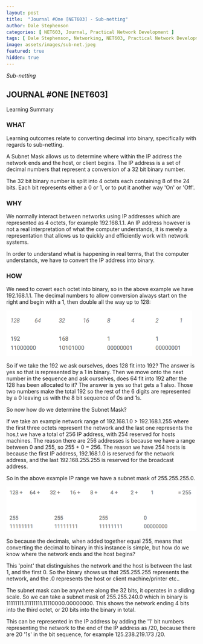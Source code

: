 ```yaml
---
layout: post
title:  "Journal #One [NET603] - Sub-netting"
author: Dale Stephenson
categories: [ NET603, Journal, Practical Network Development ]
tags: [ Dale Stephenson, Networking, NET603, Practical Network Development, Business, Infrastructure ]
image: assets/images/sub-net.jpeg
featured: true
hidden: true
---
```

<i>Sub-netting</i>

<h2>JOURNAL #ONE [NET603]</h2>

Learning Summary<br>

<h3>WHAT</h3>

Learning outcomes relate to converting decimal into binary, specifically with regards to sub-netting.

A Subnet Mask allows us to determine where within the IP address the network ends and the host, or client begins. The IP address is a set of decimal numbers that represent a conversion of a 32 bit binary number.

The 32 bit binary number is split into 4 octets each containing 8 of the 24 bits. Each bit represents either a 0 or 1, or to put it another way 'On' or 'Off'. 

<h3>WHY</h3>

We normally interact between networks using IP addresses which are represented as 4 octets, for example 192.168.1.1. An IP address however is not a real interpretation of what the computer understands, it is merely a representation that allows us to quickly and efficiently work with network systems.

In order to understand what is happening in real terms, that the computer understands, we have to convert the IP address into binary.

<h3>HOW</h3>

We need to covert each octet into binary, so in the above example we have 192.168.1.1. The decimal numbers to allow conversion always start on the right and begin with a 1, then double all the way up to 128:

<img src="/assets/images/sub-net1.png" alt="Sub-netting"><br>

So if we take the 192 we ask ourselves, does 128 fit into 192? The answer is yes so that is represented by a 1 in binary. Then we move onto the next number in the sequence and ask ourselves, does 64 fit into 192 after the 128 has been allocated to it? The answer is yes so that gets a 1 also. Those two numbers make the total 192 so the rest of the 6 digits are represented by a 0 leaving us with the 8 bit sequence of 0s and 1s.

So now how do we determine the Subnet Mask?

If we take an example network range of 192.168.1.0 > 192.168.1.255 where the first three octets represent the network and the last one represents the hos,t we have a total of 256 IP address, with 254 reserved for hosts machines. The reason there are 256 addresses is because we have a range between 0 and 255, so 255 + 0 = 256. The reason we have 254 hosts is because the first IP address, 192.168.1.0 is reserved for the network address, and the last 192.168.255.255 is reserved for the broadcast address.

So in the above example IP range we have a subnet mask of 255.255.255.0.

<img src="/assets/images/sub-net2.png" alt="Sub-netting"><br>

So because the decimals, when added together equal 255, means that converting the decimal to binary in this instance is simple, but how do we know where the network ends and the host begins?

This 'point' that distinguishes the network and the host is between the last 1, and the first 0. So the binary shows us that 255.255.255 represents the network, and the .0 represents the host or client machine/printer etc..

The subnet mask can be anywhere along the 32 bits, it operates in a sliding scale. So we can take a subnet mask of 255.255.240.0 which in binary is 11111111.11111111.11110000.00000000. This shows the network ending 4 bits into the third octet, or 20 bits into the binary in total.

This can be represented in the IP address by adding the '1' bit numbers representing the network to the end of the IP address as /20, because there are 20 '1s' in the bit sequence, for example 125.238.219.173 /20.
